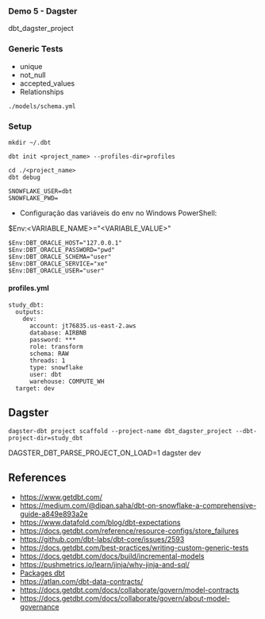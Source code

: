### Demo 5 - Dagster

dbt_dagster_project

### Generic Tests

* unique
* not_null
* accepted_values
* Relationships

```
./models/schema.yml
```


### Setup

```
mkdir ~/.dbt
```

``` 
dbt init <project_name> --profiles-dir=profiles
```

``` 
cd ./<project_name>
dbt debug
```

```
SNOWFLAKE_USER=dbt
SNOWFLAKE_PWD=
```

* Configuração das variáveis do env no Windows PowerShell:

$Env:<VARIABLE_NAME>="<VARIABLE_VALUE>"

```
$Env:DBT_ORACLE_HOST="127.0.0.1"
$Env:DBT_ORACLE_PASSWORD="pwd"
$Env:DBT_ORACLE_SCHEMA="user"
$Env:DBT_ORACLE_SERVICE="xe"
$Env:DBT_ORACLE_USER="user"
```

#### profiles.yml

``` 
study_dbt:
  outputs:
    dev:
      account: jt76835.us-east-2.aws
      database: AIRBNB
      password: ***
      role: transform
      schema: RAW
      threads: 1
      type: snowflake
      user: dbt
      warehouse: COMPUTE_WH
  target: dev
``` 

## Dagster


``` 
dagster-dbt project scaffold --project-name dbt_dagster_project --dbt-project-dir=study_dbt
``` 

DAGSTER_DBT_PARSE_PROJECT_ON_LOAD=1 dagster dev 


## References

- https://www.getdbt.com/
- https://medium.com/@dipan.saha/dbt-on-snowflake-a-comprehensive-guide-a849e893a2e
- https://www.datafold.com/blog/dbt-expectations
- https://docs.getdbt.com/reference/resource-configs/store_failures
- https://github.com/dbt-labs/dbt-core/issues/2593
- https://docs.getdbt.com/best-practices/writing-custom-generic-tests
- https://docs.getdbt.com/docs/build/incremental-models
- https://pushmetrics.io/learn/jinja/why-jinja-and-sql/
- [Packages dbt](https://hub.getdbt.com/)
- https://atlan.com/dbt-data-contracts/
- https://docs.getdbt.com/docs/collaborate/govern/model-contracts
- https://docs.getdbt.com/docs/collaborate/govern/about-model-governance


